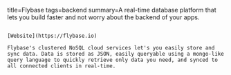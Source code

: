 title=Flybase
tags=backend
summary=A real-time database platform that lets you build faster and not worry about the backend of your apps.
~~~~~~

[Website](https://flybase.io)

Flybase's clustered NoSQL cloud services let's you easily store and sync data. Data is stored as JSON, easily queryable using a mongo-like query language to quickly retrieve only data you need, and synced to all connected clients in real-time.

